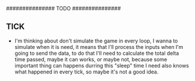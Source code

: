 ###############
      TODO
###############


## TICK

-   I'm thinking about don't simulate the game in every loop, I wanna to simulate when it is need, it means that
    I'll process the inputs when I'm going to send the data, to do that I'll need to calculate the total delta time passed, maybe it can works, or maybe not, because some important thing can happens durring this "sleep" time
    I need also knows what happened in every tick, so maybe it's not a good idea.